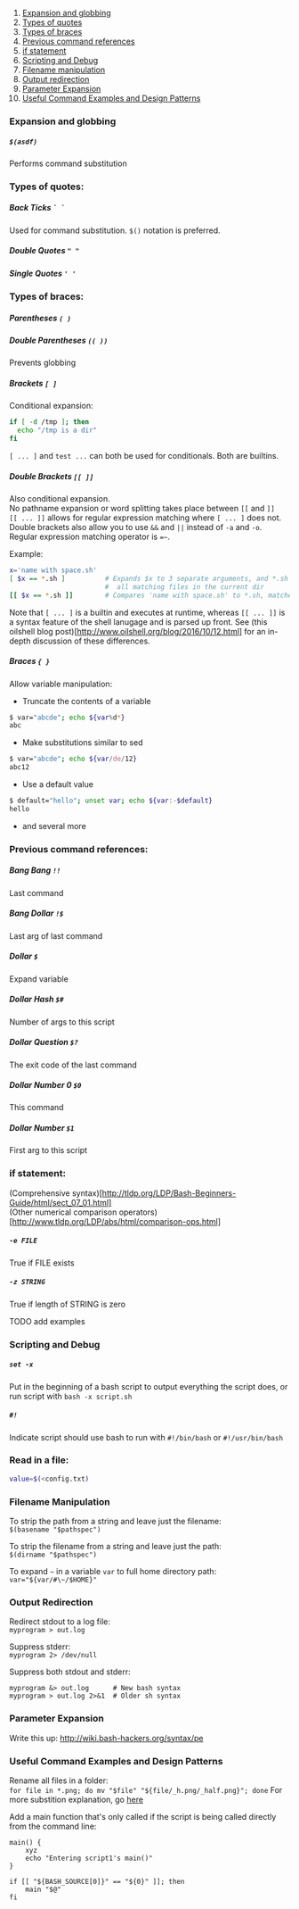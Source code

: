 1. [Expansion and globbing](#expansion-and-globbing)
2. [Types of quotes](#types-of-quotes)
3. [Types of braces](#types-of-braces) 
4. [Previous command references](#previous-command-references)
5. [if statement](#if-statement)
6. [Scripting and Debug](#scripting-and-debug)
7. [Filename manipulation](#filename-manipulation)
8. [Output redirection](#output-redirection)
9. [Parameter Expansion](#parameter-expansion)
10. [Useful Command Examples and Design Patterns](#useful-command-examples-and-design-patterns)

### Expansion and globbing  

##### `$(asdf)` 
Performs command substitution 


### Types of quotes:  
##### Back Ticks  `` ` ` ``  
Used for command substitution.  `$()` notation is preferred.

##### Double Quotes `" "`   
##### Single Quotes `' '`    


### Types of braces:  
##### Parentheses `( )`  

##### Double Parentheses `(( ))`  
  Prevents globbing  
  
##### Brackets `[ ]`  
Conditional expansion:   
```bash
if [ -d /tmp ]; then
  echo "/tmp is a dir"
fi
```

`[ ... ]` and `test ...` can both be used for conditionals. Both are builtins.  
  
  
##### Double Brackets `[[ ]]`  
Also conditional expansion.  
No pathname expansion or word splitting takes place between `[[` and `]]`  
`[[ ... ]]` allows for regular expression matching where `[ ... ]` does not.  
Double brackets also allow you to use `&&` and `||` instead of `-a` and `-o`.  
Regular expression matching operator is `=~`.  
  
Example:  
```bash
x='name with space.sh'
[ $x == *.sh ]          # Expands $x to 3 separate arguments, and *.sh to
                        #  all matching files in the current dir
[[ $x == *.sh ]]        # Compares 'name with space.sh' to *.sh, matches
```
Note that `[ ... ]` is a builtin and executes at runtime, whereas `[[ ... ]]` is a syntax feature of the shell lanugage and is parsed up front.  See (this oilshell blog post)[http://www.oilshell.org/blog/2016/10/12.html] for an in-depth discussion of these differences.  
  
##### Braces `{ }`  
Allow variable manipulation:  
* Truncate the contents of a variable
```bash
$ var="abcde"; echo ${var%d*}
abc
```

* Make substitutions similar to sed
```bash
$ var="abcde"; echo ${var/de/12}
abc12
``` 

* Use a default value
```bash
$ default="hello"; unset var; echo ${var:-$default}
hello
``` 

* and several more

  
### Previous command references:  
##### Bang Bang `!!`  
  Last command  
  
##### Bang Dollar `!$`  
  Last arg of last command  
  
##### Dollar `$`  
  Expand variable  
  
##### Dollar Hash `$#`   
  Number of args to this script  
  
##### Dollar Question `$?`    
  The exit code of the last command  
  
##### Dollar Number 0 `$0`  
  This command  
  
##### Dollar Number `$1`   
  First arg to this script  
  


### if statement:  
(Comprehensive syntax)[http://tldp.org/LDP/Bash-Beginners-Guide/html/sect_07_01.html]   
(Other numerical comparison
operators)[http://www.tldp.org/LDP/abs/html/comparison-ops.html]   
  
##### `-e FILE`  
  True if FILE exists  
  
##### `-z STRING`  
  True if length of STRING is zero  

TODO add examples


### Scripting and Debug
##### `set -x`
  Put in the beginning of a bash script to output everything the script does, or run script with `bash -x script.sh`

##### `#!`
  Indicate script should use bash to run with `#!/bin/bash` or `#!/usr/bin/bash`  



### Read in a file:  
```bash  
value=$(<config.txt)  
```  

### Filename Manipulation
To strip the path from a string and leave just the filename:  
`$(basename "$pathspec")`

To strip the filename from a string and leave just the path:  
`$(dirname "$pathspec")`

To expand `~` in a variable `var` to full home directory path:
`var="${var/#\~/$HOME}"`

### Output Redirection
Redirect stdout to a log file:  
`myprogram > out.log`  

Suppress stderr:  
`myprogram 2> /dev/null`  

Suppress both stdout and stderr:
```
myprogram &> out.log      # New bash syntax
myprogram > out.log 2>&1  # Older sh syntax
```

### Parameter Expansion
Write this up:
http://wiki.bash-hackers.org/syntax/pe 

### Useful Command Examples and Design Patterns
Rename all files in a folder:  
`for file in *.png; do mv "$file" "${file/_h.png/_half.png}"; done`
  For more substition explanation, go [here](https://www.tldp.org/LDP/abs/html/parameter-substitution.html)


Add a main function that's only called if the script is being called directly from the command line:
```
main() {
    xyz
    echo "Entering script1's main()"
}

if [[ "${BASH_SOURCE[0]}" == "${0}" ]]; then
    main "$@"
fi
```
